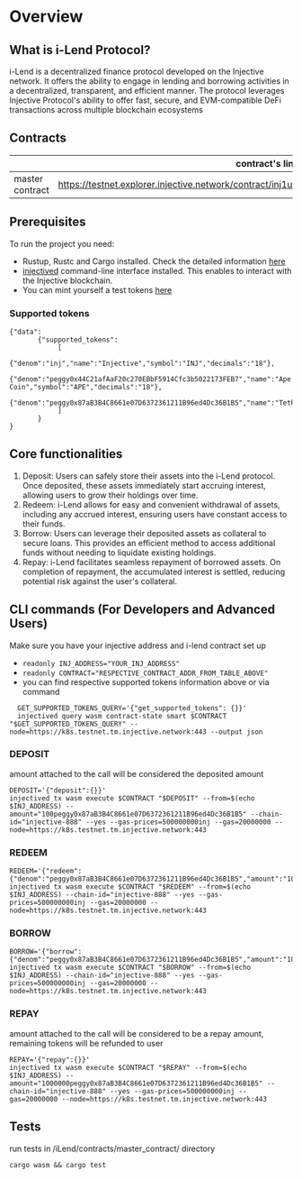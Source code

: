 # Overview

## What is i-Lend Protocol?
i-Lend is a decentralized finance protocol developed on the Injective network. It offers the ability to engage in lending and borrowing activities in a decentralized, transparent, and efficient manner. The protocol leverages Injective Protocol's ability to offer fast, secure, and EVM-compatible DeFi transactions across multiple blockchain ecosystems


## Contracts




|                                                                     | contract's link                                                                                |
|----------------------|------------------------------------------------------------------------------------------------|
| master contract | https://testnet.explorer.injective.network/contract/inj1ulkyckufg8f0q20nsavcq5shcttq0n8nlc39t4/ |





## Prerequisites


To run the project you need:

 - Rustup, Rustc  and Cargo installed. Check the detailed information [here](https://docs.injective.network/develop/guides/cosmwasm-dapps/Your_first_contract_on_injective#prerequisites)
 - [injectived](https://docs.injective.network/develop/guides/cosmwasm-dapps/Your_first_contract_on_injective#install-injectived) command-line interface installed. This enables to interact with the Injective blockchain.
- You can mint yourself a test tokens [here](https://testnet.faucet.injective.network/)


### Supported tokens 

```
{"data":
       {"supported_tokens":
            [
                {"denom":"inj","name":"Injective","symbol":"INJ","decimals":"18"},
                {"denom":"peggy0x44C21afAaF20c270EBbF5914Cfc3b5022173FEB7","name":"Ape Coin","symbol":"APE","decimals":"18"},
                {"denom":"peggy0x87aB3B4C8661e07D6372361211B96ed4Dc36B1B5","name":"Tether","symbol":"USDT","decimals":"6"}
            ]
       }
}
```

## Core functionalities

1) Deposit: Users can safely store their assets into the i-Lend protocol. Once deposited, these assets immediately start accruing interest, allowing users to grow their holdings over time.
2) Redeem: i-Lend allows for easy and convenient withdrawal of assets, including any accrued interest, ensuring users have constant access to their funds.
3) Borrow: Users can leverage their deposited assets as collateral to secure loans. This provides an efficient method to access additional funds without needing to liquidate existing holdings.
4) Repay: i-Lend facilitates seamless repayment of borrowed assets. On completion of repayment, the accumulated interest is settled, reducing potential risk against the user's collateral.


## CLI commands (For Developers and Advanced Users)

Make sure you have your injective address and i-lend contract set up
- `readonly INJ_ADDRESS="YOUR_INJ_ADDRESS"`
- `readonly CONTRACT="RESPECTIVE_CONTRACT_ADDR_FROM_TABLE_ABOVE"`
- you can find respective supported tokens information above or via command
```
  GET_SUPPORTED_TOKENS_QUERY='{"get_supported_tokens": {}}'
  injectived query wasm contract-state smart $CONTRACT "$GET_SUPPORTED_TOKENS_QUERY" --node=https://k8s.testnet.tm.injective.network:443 --output json
```


### DEPOSIT 

amount attached to the call will be considered the deposited amount

```
DEPOSIT='{"deposit":{}}'
injectived tx wasm execute $CONTRACT "$DEPOSIT" --from=$(echo $INJ_ADDRESS) --amount="100peggy0x87aB3B4C8661e07D6372361211B96ed4Dc36B1B5" --chain-id="injective-888" --yes --gas-prices=500000000inj --gas=20000000 --node=https://k8s.testnet.tm.injective.network:443
```


### REDEEM

```
REDEEM='{"redeem":{"denom":"peggy0x87aB3B4C8661e07D6372361211B96ed4Dc36B1B5","amount":"100"}}'
injectived tx wasm execute $CONTRACT "$REDEEM" --from=$(echo $INJ_ADDRESS) --chain-id="injective-888" --yes --gas-prices=500000000inj --gas=20000000 --node=https://k8s.testnet.tm.injective.network:443
```


### BORROW
```
BORROW='{"borrow":{"denom":"peggy0x87aB3B4C8661e07D6372361211B96ed4Dc36B1B5","amount":"10000"}}'
injectived tx wasm execute $CONTRACT "$BORROW" --from=$(echo $INJ_ADDRESS) --chain-id="injective-888" --yes --gas-prices=500000000inj --gas=20000000 --node=https://k8s.testnet.tm.injective.network:443
```

### REPAY
 amount attached to the call will be considered to be a repay amount, remaining tokens will be refunded to user

```
REPAY='{"repay":{}}'
injectived tx wasm execute $CONTRACT "$REPAY" --from=$(echo $INJ_ADDRESS) --amount="1000000peggy0x87aB3B4C8661e07D6372361211B96ed4Dc36B1B5" --chain-id="injective-888" --yes --gas-prices=500000000inj --gas=20000000 --node=https://k8s.testnet.tm.injective.network:443
```

## Tests

run tests in /iLend/contracts/master_contract/ directory
```
cargo wasm && cargo test
```


